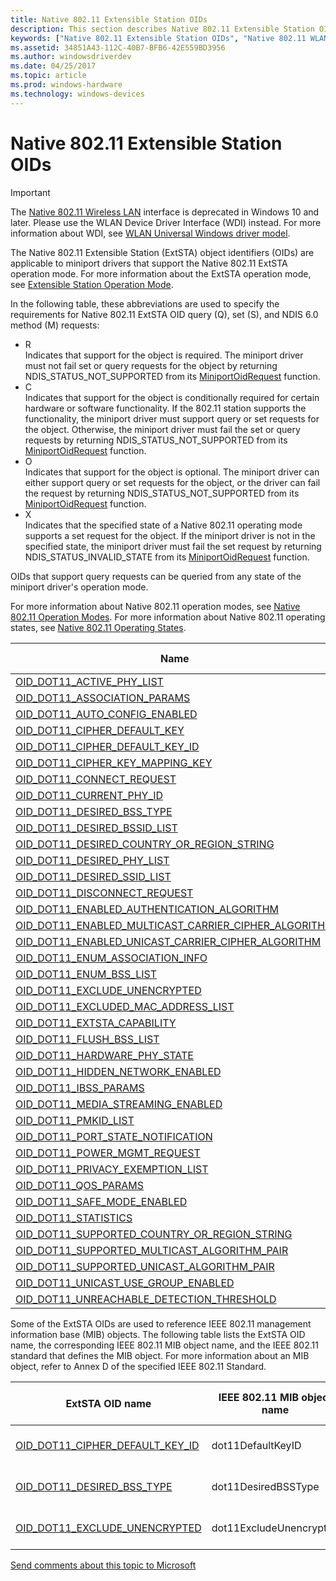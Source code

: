 ```yaml
---
title: Native 802.11 Extensible Station OIDs
description: This section describes Native 802.11 Extensible Station OIDs and their characteristics.
keywords: ["Native 802.11 Extensible Station OIDs", "Native 802.11 WLAN Extensible Station OIDs", "WDK Native 802.11 Extensible Station OIDs", "Native 802.11 Extensible Station object identifiers"]
ms.assetid: 34851A43-112C-40B7-BFB6-42E559BD3956
ms.author: windowsdriverdev
ms.date: 04/25/2017
ms.topic: article
ms.prod: windows-hardware
ms.technology: windows-devices
---
```


# Native 802.11 Extensible Station OIDs

>[!IMPORTANT]
> The [Native 802.11 Wireless LAN](native-802-11-wireless-lan4.md) interface is deprecated in Windows 10 and later. Please use the WLAN Device Driver Interface (WDI) instead. For more information about WDI, see [WLAN Universal Windows driver model](wifi-universal-driver-model.md).

The Native 802.11 Extensible Station (ExtSTA) object identifiers (OIDs) are applicable to miniport drivers that support the Native 802.11 ExtSTA operation mode. For more information about the ExtSTA operation mode, see [Extensible Station Operation Mode](extensible-station-operation-mode.md).

In the following table, these abbreviations are used to specify the requirements for Native 802.11 ExtSTA OID query (Q), set (S), and NDIS 6.0 method (M) requests:

- R   
Indicates that support for the object is required. The miniport driver must not fail set or query requests for the object by returning NDIS_STATUS_NOT_SUPPORTED from its [MiniportOidRequest](https://msdn.microsoft.com/library/windows/hardware/ff559416) function.
- C   
Indicates that support for the object is conditionally required for certain hardware or software functionality. If the 802.11 station supports the functionality, the miniport driver must support query or set requests for the object. Otherwise, the miniport driver must fail the set or query requests by returning NDIS_STATUS_NOT_SUPPORTED from its [MiniportOidRequest](https://msdn.microsoft.com/library/windows/hardware/ff559416) function.
- O   
Indicates that support for the object is optional. The miniport driver can either support query or set requests for the object, or the driver can fail the request by returning NDIS_STATUS_NOT_SUPPORTED from its [MiniportOidRequest](https://msdn.microsoft.com/library/windows/hardware/ff559416) function.
- X   
Indicates that the specified state of a Native 802.11 operating mode supports a set request for the object. If the miniport driver is not in the specified state, the miniport driver must fail the set request by returning NDIS_STATUS_INVALID_STATE from its [MiniportOidRequest](https://msdn.microsoft.com/library/windows/hardware/ff559416) function. 

OIDs that support query requests can be queried from any state of the miniport driver's operation mode.

For more information about Native 802.11 operation modes, see [Native 802.11 Operation Modes](native-802-11-operation-modes.md). For more information about Native 802.11 operating states, see [Native 802.11 Operating States](native-802-11-operating-states.md).

| Name                                                                                                                | Q | S | M | ExtSTA INIT| ExtSTA OP|
|---                                                                                                                  |---|---|---|---         |---       |
| [OID_DOT11_ACTIVE_PHY_LIST](https://msdn.microsoft.com/library/windows/hardware/ff569102)                           | R |   |   |            |          |
| [OID_DOT11_ASSOCIATION_PARAMS](https://msdn.microsoft.com/library/windows/hardware/ff569104)                        |   | R |   | X          |          |
| [OID_DOT11_AUTO_CONFIG_ENABLED](https://msdn.microsoft.com/library/windows/hardware/ff569106)                       | R | R |   | X          |          |
| [OID_DOT11_CIPHER_DEFAULT_KEY](https://msdn.microsoft.com/library/windows/hardware/ff569119)                        |   | C |   | X          | X        |
| [OID_DOT11_CIPHER_DEFAULT_KEY_ID](https://msdn.microsoft.com/library/windows/hardware/ff569120)                     | C | C |   | X          | X        |
| [OID_DOT11_CIPHER_KEY_MAPPING_KEY](https://msdn.microsoft.com/library/windows/hardware/ff569121)                    |   | R |   | X          | X        |
| [OID_DOT11_CONNECT_REQUEST](https://msdn.microsoft.com/library/windows/hardware/ff569122)                           |   | R |   | X          |          |
| [OID_DOT11_CURRENT_PHY_ID](https://msdn.microsoft.com/library/windows/hardware/ff569135)                            | R | R |   | X          | X        |
| [OID_DOT11_DESIRED_BSS_TYPE](https://msdn.microsoft.com/library/windows/hardware/ff569142)                          | R | R |   | X          |          |
| [OID_DOT11_DESIRED_BSSID_LIST](https://msdn.microsoft.com/library/windows/hardware/ff569141)                        | R | R |   | X          |          |
| [OID_DOT11_DESIRED_COUNTRY_OR_REGION_STRING](https://msdn.microsoft.com/library/windows/hardware/ff569143)          | C | C |   | X          |          |
| [OID_DOT11_DESIRED_PHY_LIST](https://msdn.microsoft.com/library/windows/hardware/ff569144)                          | R | R |   | X          |          |
| [OID_DOT11_DESIRED_SSID_LIST](https://msdn.microsoft.com/library/windows/hardware/ff569145)                         | R | R |   | X          |          |
| [OID_DOT11_DISCONNECT_REQUEST](https://msdn.microsoft.com/library/windows/hardware/ff569147)                        |   | R |   |            | X        |
| [OID_DOT11_ENABLED_AUTHENTICATION_ALGORITHM](https://msdn.microsoft.com/library/windows/hardware/ff569356)          | R | R |   | X          |          |
| [OID_DOT11_ENABLED_MULTICAST_CARRIER_CIPHER_ALGORITHM](https://msdn.microsoft.com/library/windows/hardware/ff569357)| C | C |   | X          |          |
| [OID_DOT11_ENABLED_UNICAST_CARRIER_CIPHER_ALGORITHM](https://msdn.microsoft.com/library/windows/hardware/ff569358)  | C | C |   | X          |          |
| [OID_DOT11_ENUM_ASSOCIATION_INFO](https://msdn.microsoft.com/library/windows/hardware/ff569359)                     | R |   |   |            |          |
| [OID_DOT11_ENUM_BSS_LIST](https://msdn.microsoft.com/library/windows/hardware/ff569360)                             |   |   | R |            |          |
| [OID_DOT11_EXCLUDE_UNENCRYPTED](https://msdn.microsoft.com/library/windows/hardware/ff569365)                       | C | C |   | X          |          |
| [OID_DOT11_EXCLUDED_MAC_ADDRESS_LIST](https://msdn.microsoft.com/library/windows/hardware/ff569364)                 | R | R |   | X          | X        |
| [OID_DOT11_EXTSTA_CAPABILITY](https://msdn.microsoft.com/library/windows/hardware/ff569366)                         | O |   |   |            |          |
| [OID_DOT11_FLUSH_BSS_LIST](https://msdn.microsoft.com/library/windows/hardware/ff569367)                            |   | R |   | X          |          |
| [OID_DOT11_HARDWARE_PHY_STATE](https://msdn.microsoft.com/library/windows/hardware/ff569370)                        | O |   |   |            |          |
| [OID_DOT11_HIDDEN_NETWORK_ENABLED](https://msdn.microsoft.com/library/windows/hardware/ff569371)                    | R | R |   | X          |          |
| [OID_DOT11_IBSS_PARAMS](https://msdn.microsoft.com/library/windows/hardware/ff569378)                               | R | R |   | X          |          |
| [OID_DOT11_MEDIA_STREAMING_ENABLED](https://msdn.microsoft.com/library/windows/hardware/ff569386)                   | R | R |   | X          | X        |
| [OID_DOT11_PMKID_LIST](https://msdn.microsoft.com/library/windows/hardware/ff569400)                                | C | C |   | X          | X        |
| [OID_DOT11_PORT_STATE_NOTIFICATION](https://msdn.microsoft.com/library/windows/hardware/ff569401)                   |   | O |   |            | X        |
| [OID_DOT11_POWER_MGMT_REQUEST](https://msdn.microsoft.com/library/windows/hardware/ff569402)                        | R | R |   | X          | X        |
| [OID_DOT11_PRIVACY_EXEMPTION_LIST](https://msdn.microsoft.com/library/windows/hardware/ff569404)                    | C | C |   | X          |          |
| [OID_DOT11_QOS_PARAMS](https://msdn.microsoft.com/library/windows/hardware/ff569405)                                | C | C |   | X          |          |
| [OID_DOT11_SAFE_MODE_ENABLED](https://msdn.microsoft.com/library/windows/hardware/ff569412)                         | R | R |   | X          |          |
| [OID_DOT11_STATISTICS](https://msdn.microsoft.com/library/windows/hardware/ff569420)                                | R |   |   |            |          |
| [OID_DOT11_SUPPORTED_COUNTRY_OR_REGION_STRING](https://msdn.microsoft.com/library/windows/hardware/ff569421)        | O |   |   |            |          |
| [OID_DOT11_SUPPORTED_MULTICAST_ALGORITHM_PAIR](https://msdn.microsoft.com/library/windows/hardware/ff569424)        | O |   |   |            |          |
| [OID_DOT11_SUPPORTED_UNICAST_ALGORITHM_PAIR](https://msdn.microsoft.com/library/windows/hardware/ff569430)          | O |   |   |            |          |
| [OID_DOT11_UNICAST_USE_GROUP_ENABLED](https://msdn.microsoft.com/library/windows/hardware/ff569433)                 | C | C |   | X          |          |
| [OID_DOT11_UNREACHABLE_DETECTION_THRESHOLD](https://msdn.microsoft.com/library/windows/hardware/ff569434)           | R | R |   | X          | X        |

Some of the ExtSTA OIDs are used to reference IEEE 802.11 management information base (MIB) objects. The following table lists the ExtSTA OID name, the corresponding IEEE 802.11 MIB object name, and the IEEE 802.11 standard that defines the MIB object. For more information about an MIB object, refer to Annex D of the specified IEEE 802.11 Standard.

| ExtSTA OID name                                                                                 | IEEE 802.11 MIB object name | IEEE 802.11 standard |
|---                                                                                              |---                          |---                   |
| [OID_DOT11_CIPHER_DEFAULT_KEY_ID](https://msdn.microsoft.com/library/windows/hardware/ff569120) | dot11DefaultKeyID           | IEEE 802.11-2012     |
| [OID_DOT11_DESIRED_BSS_TYPE](https://msdn.microsoft.com/library/windows/hardware/ff569142)      | dot11DesiredBSSType         | IEEE 802.11-2012     |
| [OID_DOT11_EXCLUDE_UNENCRYPTED](https://msdn.microsoft.com/library/windows/hardware/ff569365)   | dot11ExcludeUnencrypted     | IEEE 802.11-2012     |

[Send comments about this topic to Microsoft](mailto:wsddocfb@microsoft.com?subject=Documentation%20feedback%20%5Bp_mb\p_mb%5D:%20Planning%20your%20APN%20database%20submission%20%20RELEASE:%20%281/18/2017%29&body=%0A%0APRIVACY%20STATEMENT%0A%0AWe%20use%20your%20feedback%20to%20improve%20the%20documentation.%20We%20don't%20use%20your%20email%20address%20for%20any%20other%20purpose,%20and%20we'll%20remove%20your%20email%20address%20from%20our%20system%20after%20the%20issue%20that%20you're%20reporting%20is%20fixed.%20While%20we're%20working%20to%20fix%20this%20issue,%20we%20might%20send%20you%20an%20email%20message%20to%20ask%20for%20more%20info.%20Later,%20we%20might%20also%20send%20you%20an%20email%20message%20to%20let%20you%20know%20that%20we've%20addressed%20your%20feedback.%0A%0AFor%20more%20info%20about%20Microsoft's%20privacy%20policy,%20see%20http://privacy.microsoft.com/default.aspx. "Send comments about this topic to Microsoft")